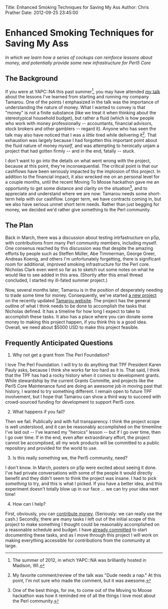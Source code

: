 Title: Enhanced Smoking Techniques for Saving My Ass
Author: Chris Prather
Date: 2012-09-25 23:45:00

# Enhanced Smoking Techniques for Saving My Ass

*In which we learn how a series of cockups can reinforce lessons about money, and potentially provide some new infrastructure for Perl5 Core*

## The Background

If you were at YAPC::NA this past summer[^1], you may have attended [my talk][1] about the lessons I've learned from starting and running my company Tamarou. One of the points I emphasized in the talk was the importance of understanding the nature of money. What I wanted to convey is that "money" is not a finite substance (like we treat it when thinking about the stereotypical household budget), but rather a fluid (which is how people who work with money professionally -- accountants, financial advisors, stock brokers and other gamblers -- regard it). Anyone who has seen the talk may also have noticed that I was a _little_ tired while delivering it[^2]. That exhaustion was largely because I had forgotten this important point about the fluid nature of money *myself*, and was attempting to heroically unjam a project that had gotten firmly -- and in the end, fatally -- stuck.

I don't want to go into the details on what went wrong with the project, because at this point, they're inconsequential. The critical point is that our cashflows have been seriously impacted by the implosion of this project. In addition to the financial impact, it also wrecked me on an personal level for a couple months, until the recent Moving To Moose hackathon gave me an opportunity to get some distance and clarity on the situation[^3], and to appreciate and understand where we are now: Tamarou needs some short-term help with our cashflow. Longer term, we have contracts coming in, but we also have serious unmet short term needs. Rather than just begging for money, we decided we'd rather give something to the Perl community. 

## The Plan

Back in March, there was a discussion about testing intrfastructure on p5p, with contributions from many Perl community members, including myself. One consenus reached by this discussion was that despite the amazing efforts by people such as Steffen Müller, Abe Timmerman, George Greer, Andreas Koenig, and others I'm unfortunately forgetting, there is significant room for additional, improved smoking infrastructure for the Perl core. Nicholas Clark even went so far as to sketch out some notes on what he would like to see added in this area. (Shortly after this email thread concluded, I started my ill-fated summer project.)

Now, several months later, Tamarou is in the position of desperately needing to trade some time for money. Consequently, we've started [a new project][2] on the recently updated [Tamarou website][3]. The project has the general outline of what I think needs to be done to accomplish the tasks that Nicholas defined. It has a timeline for how long I expect to take to accomplish these tasks. It also has a place where you can donate some money to making this project happen, if you think this is a good idea. Overall, we need about $5000 USD to make this project feasible. 

## Frequently Anticipated Questions

1) Why not get a grant from The Perl Foundation?

I love The Perl Foundation. I will try to do anything that TPF President Karen Pauly asks, because I think she works far too hard as it is. That said, I think that the TPF has had a rocky history when it comes to development grants. While stewardship by the current Grants Committe, and projects like the Perl5 Core Maintenance fund are doing an awesome job in moving past that history, I wanted to try something different. I remain open to future TPF involvement, but I hope that Tamarou can show a third way to succeed with crowd-sourced funding for development to support Perl5 core.

2) What happens if you fail?

Then we fail. Publically and with full transparency. I think the project scope is well understood, and it can be reasonably accomplished on the timemline I've laid out -- I've learned my "heroics" lesson -- but if I go over time, then I go over time. If in the end, even after extraordinary effort, the project cannot be accomplised, all my work products will be committed to a public repository and provided for the world to use.

3) Is this really something we, the Perl5 community, need?

I don't know. In March, posters on p5p were excited about seeing it done. I've had private conversations with some of the people it would directly benefit and they didn't seem to think the project was insane. I had to pick *something* to try, and this is what I picked. If you have a better idea, and this experiment doesn't totally blow up in our face ... we can try your idea next time!

4) How can I help?

First, obviously, you can [contribute money][4]. (Seriously: we can really use the cash.) Secondly, there are many tasks I left out of the initial scope of this project to make something I thought could be reasonably accomplished on a reasonable schedule and budget. I have [already committed][5] to start documenting these tasks, and as I move through this project I will work on making everything accessible for contributions from the community at large.


[^1]: The summer of 2012, in which YAPC::NA was brilliantly hosted in Madison, WI.
[^2]: My favorite comment/review of the talk was "Dude needs a nap." At this point, I'm not sure who made the comment, but it was awesome.
[^3]: One of the best things, for me, to come out of the Moving to Moose hackathon was how it reminded me of all the things I love most about the Perl community.

[1]: https://www.youtube.com/watch?v=Uy_ZrN25orY
[2]: https://tamarou.com/projects/p5-smoker
[3]: https://tamarou.com
[4]: https://tamarou.com/projects/p5-smoker#contribute
[5]: https://twitter.com/perigrin/status/250733047329198080
